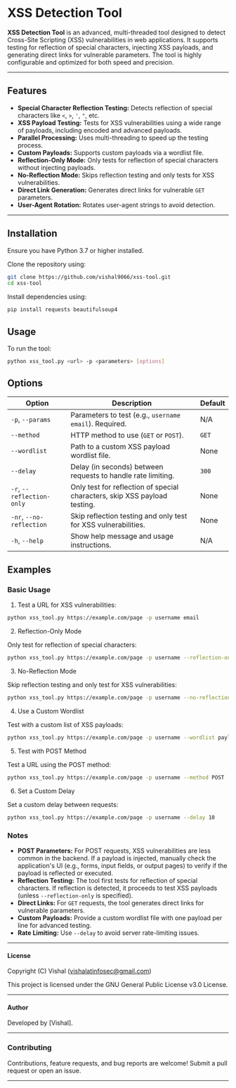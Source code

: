 # XSS Detection Tool

**XSS Detection Tool** is an advanced, multi-threaded tool designed to detect Cross-Site Scripting (XSS) vulnerabilities in web applications. It supports testing for reflection of special characters, injecting XSS payloads, and generating direct links for vulnerable parameters. The tool is highly configurable and optimized for both speed and precision.

---

## Features

- **Special Character Reflection Testing:** Detects reflection of special characters like `<`, `>`, `'`, `"`, etc.
- **XSS Payload Testing:** Tests for XSS vulnerabilities using a wide range of payloads, including encoded and advanced payloads.
- **Parallel Processing:** Uses multi-threading to speed up the testing process.
- **Custom Payloads:** Supports custom payloads via a wordlist file.
- **Reflection-Only Mode:** Only tests for reflection of special characters without injecting payloads.
- **No-Reflection Mode:** Skips reflection testing and only tests for XSS vulnerabilities.
- **Direct Link Generation:** Generates direct links for vulnerable `GET` parameters.
- **User-Agent Rotation:** Rotates user-agent strings to avoid detection.

---

## Installation

Ensure you have Python 3.7 or higher installed.

Clone the repository using:

```bash
git clone https://github.com/vishal9066/xss-tool.git
cd xss-tool
```

Install dependencies using:

```bash
pip install requests beautifulsoup4
```

## Usage

To run the tool:

```bash
python xss_tool.py <url> -p <parameters> [options]
```

## Options

| Option | Description | Default |
|---|---|---|
| `-p`, `--params` | Parameters to test (e.g., `username email`). Required. | N/A |
| `--method` | HTTP method to use (`GET` or `POST`). | `GET` |
| `--wordlist` | Path to a custom XSS payload wordlist file. | None |
| `--delay` | Delay (in seconds) between requests to handle rate limiting. | `300` |
| `-r`, `--reflection-only` | Only test for reflection of special characters, skip XSS payload testing. | None |
| `-nr`, `--no-reflection` | Skip reflection testing and only test for XSS vulnerabilities. | None |
| `-h`, `--help` | Show help message and usage instructions. | N/A |


## Examples
### Basic Usage

1. Test a URL for XSS vulnerabilities:

```bash
python xss_tool.py https://example.com/page -p username email
```

2. Reflection-Only Mode

Only test for reflection of special characters:

```bash
python xss_tool.py https://example.com/page -p username --reflection-only
```

3. No-Reflection Mode

Skip reflection testing and only test for XSS vulnerabilities:

```bash
python xss_tool.py https://example.com/page -p username --no-reflection
```

4. Use a Custom Wordlist

Test with a custom list of XSS payloads:

```bash
python xss_tool.py https://example.com/page -p username --wordlist payloads.txt
```

5. Test with POST Method

Test a URL using the POST method:

```bash
python xss_tool.py https://example.com/page -p username --method POST
```

6. Set a Custom Delay

Set a custom delay between requests:

```bash
python xss_tool.py https://example.com/page -p username --delay 10
```

### Notes
- **POST Parameters:** For POST requests, XSS vulnerabilities are less common in the backend. If a payload is injected, manually check the application's UI (e.g., forms, input fields, or output pages) to verify if the payload is reflected or executed.
- **Reflection Testing:** The tool first tests for reflection of special characters. If reflection is detected, it proceeds to test XSS payloads (unless `--reflection-only` is specified).
- **Direct Links:** For `GET` requests, the tool generates direct links for vulnerable parameters.
- **Custom Payloads:** Provide a custom wordlist file with one payload per line for advanced testing.
- **Rate Limiting:** Use `--delay` to avoid server rate-limiting issues.

---

#### License
Copyright (C) Vishal (vishalatinfosec@gmail.com)

This project is licensed under the GNU General Public License v3.0 License.

---

#### Author
Developed by [Vishal].

---

### Contributing
Contributions, feature requests, and bug reports are welcome! Submit a pull request or open an issue.

---

